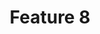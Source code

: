 ---
image: '/assets/Images/brand/mat.jpg'
title: Feature 8
link: '/assets/Images/brand/mat.jpg'
number: 8
--- 